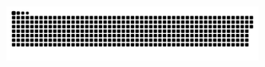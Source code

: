 <p align="center" dir="auto">
 <a target="_blank" rel="noopener noreferrer" href="github-snake.svg"><img width="600" src="github-snake.svg" alt="snake" style="max-width: 100%;"></a>
</p>
